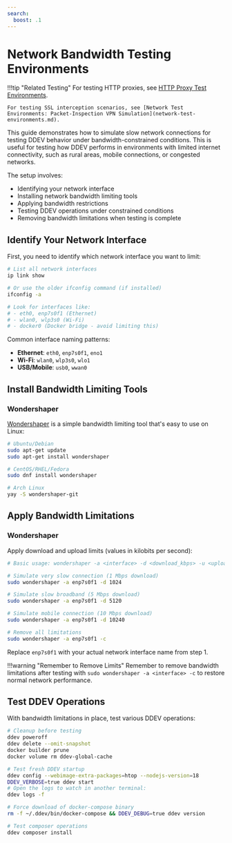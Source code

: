 ```yaml
---
search:
  boost: .1
---
```


# Network Bandwidth Testing Environments

!!!tip "Related Testing"
    For testing HTTP proxies, see [HTTP Proxy Test Environments](http-proxy-test-environments.md).

    For testing SSL interception scenarios, see [Network Test Environments: Packet-Inspection VPN Simulation](network-test-environments.md).

This guide demonstrates how to simulate slow network connections for testing DDEV behavior under bandwidth-constrained conditions.
This is useful for testing how DDEV performs in environments with limited internet connectivity, such as rural areas, mobile connections, or congested networks.

The setup involves:

- Identifying your network interface
- Installing network bandwidth limiting tools
- Applying bandwidth restrictions
- Testing DDEV operations under constrained conditions
- Removing bandwidth limitations when testing is complete

## Identify Your Network Interface

First, you need to identify which network interface you want to limit:

```bash
# List all network interfaces
ip link show

# Or use the older ifconfig command (if installed)
ifconfig -a

# Look for interfaces like:
# - eth0, enp7s0f1 (Ethernet)
# - wlan0, wlp3s0 (Wi-Fi)
# - docker0 (Docker bridge - avoid limiting this)
```

Common interface naming patterns:

- **Ethernet**: `eth0`, `enp7s0f1`, `eno1`
- **Wi-Fi**: `wlan0`, `wlp3s0`, `wlo1`
- **USB/Mobile**: `usb0`, `wwan0`

## Install Bandwidth Limiting Tools

### Wondershaper

[Wondershaper](https://github.com/magnific0/wondershaper) is a simple bandwidth limiting tool that's easy to use on Linux:

```bash
# Ubuntu/Debian
sudo apt-get update
sudo apt-get install wondershaper

# CentOS/RHEL/Fedora
sudo dnf install wondershaper

# Arch Linux
yay -S wondershaper-git
```

## Apply Bandwidth Limitations

### Wondershaper

Apply download and upload limits (values in kilobits per second):

```bash
# Basic usage: wondershaper -a <interface> -d <download_kbps> -u <upload_kbps>

# Simulate very slow connection (1 Mbps download)
sudo wondershaper -a enp7s0f1 -d 1024

# Simulate slow broadband (5 Mbps download)
sudo wondershaper -a enp7s0f1 -d 5120

# Simulate mobile connection (10 Mbps download)
sudo wondershaper -a enp7s0f1 -d 10240

# Remove all limitations
sudo wondershaper -a enp7s0f1 -c
```

Replace `enp7s0f1` with your actual network interface name from step 1.

!!!warning "Remember to Remove Limits"
    Remember to remove bandwidth limitations after testing with `sudo wondershaper -a <interface> -c` to restore normal network performance.

## Test DDEV Operations

With bandwidth limitations in place, test various DDEV operations:

```bash
# Cleanup before testing
ddev poweroff
ddev delete --omit-snapshot
docker builder prune
docker volume rm ddev-global-cache

# Test fresh DDEV startup
ddev config --webimage-extra-packages=htop --nodejs-version=18
DDEV_VERBOSE=true ddev start
# Open the logs to watch in another terminal:
ddev logs -f

# Force download of docker-compose binary
rm -f ~/.ddev/bin/docker-compose && DDEV_DEBUG=true ddev version

# Test composer operations
ddev composer install
```
